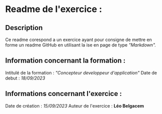 # Readme de l'exercice :

## **Description**

Ce readme corespond a un exercice ayant pour consigne de mettre en forme un readme GitHub en utilisant la ise en page de type _"Markdown"._

## Information concernant la formation :

Intitulé de la formation : _"Concepteur developpeur d'application"_
Date de debut : _18/09/2023_

## Informations concernant l'exercice :

Date de création : _15/09/2023_
Auteur de l'exercice : **Léo Belgacem**
